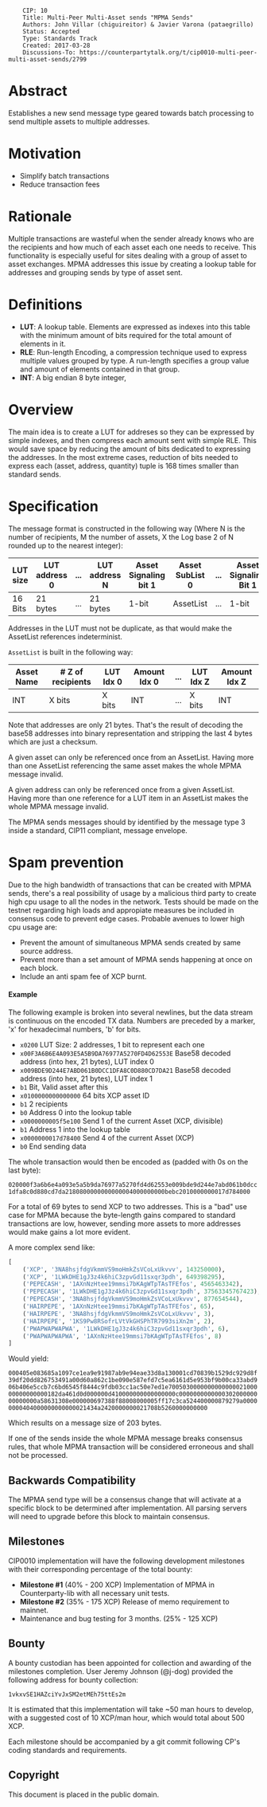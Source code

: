         CIP: 10
        Title: Multi-Peer Multi-Asset sends "MPMA Sends"
        Authors: John Villar (chiguireitor) & Javier Varona (pataegrillo)
        Status: Accepted
        Type: Standards Track
        Created: 2017-03-28
        Discussions-To: https://counterpartytalk.org/t/cip0010-multi-peer-multi-asset-sends/2799

# Abstract

Establishes a new send message type geared towards batch processing to send multiple assets to multiple addresses.

# Motivation

* Simplify batch transactions
* Reduce transaction fees

# Rationale

Multiple transactions are wasteful when the sender already knows who are the recipients and how much of each asset each one needs to receive. This functionality is especially useful for sites dealing with a group of asset to asset exchanges. MPMA addresses this issue by creating a lookup table for addresses and grouping sends by type of asset sent.

# Definitions

 * **LUT**: A lookup table. Elements are expressed as indexes into this table with the minimum amount of bits required for the total amount of elements in it.
 * **RLE**: Run-length Encoding, a compression technique used to express multiple values grouped by type. A run-length specifies a group value and amount of elements contained in that group.
 * **INT**: A big endian 8 byte integer,

# Overview

The main idea is to create a LUT for addreses so they can be expressed by simple indexes, and then compress each amount sent with simple RLE. This would save space by reducing the amount of bits dedicated to expressing the
addresses. In the most extreme cases, reduction of bits needed to express each (asset, address, quantity) tuple is 168 times smaller than standard sends.

# Specification

The message format is constructed in the following way (Where N is the number of recipients, M the number of assets, X the Log base 2 of N rounded up to the nearest integer):

LUT size|LUT address 0|...|LUT address N|Asset Signaling bit 1|Asset SubList 0|...|Asset Signaling Bit 1|Asset Sublist M|Asset Signaling Bit 0|
--------|-------------|---|-------------|---------------------|---------------|---|---------------------|---------------|---------------------|
 16 Bits|   21 bytes  |...|   21 bytes  |         1-bit       |   AssetList   |...|        1-bit        |   AssetList   |        1-bit        |

Addresses in the LUT must not be duplicate, as that would make the AssetList references indeterminist.

`AssetList` is built in the following way:

Asset Name|# Z of recipients|LUT Idx 0|Amount Idx 0|...|LUT Idx Z|Amount Idx Z|
----------|-----------------|---------|------------|---|---------|------------|
   INT    |     X bits      |  X bits |     INT    |...|  X bits |     INT    |

Note that addresses are only 21 bytes. That's the result of decoding the base58 addresses into binary representation and stripping the last 4 bytes which are just a checksum.

A given asset can only be referenced once from an AssetList. Having more than one AssetList referencing the same asset makes the whole MPMA message invalid.

A given address can only be referenced once from a given AssetList. Having more than one reference for a LUT item in an AssetList makes the whole MPMA message invalid.

The MPMA sends messages should by identified by the message type 3 inside a standard, CIP11 compliant, message envelope.

# Spam prevention

Due to the high bandwidth of transactions that can be created with MPMA sends, there's a real possibility of usage by a malicious third party to create high cpu usage to all the nodes in the network. Tests should be made on the testnet regarding high loads and appropiate measures be included in consensus code to prevent edge cases. Probable avenues to lower high cpu usage are:

* Prevent the amount of simultaneous MPMA sends created by same source address.
* Prevent more than a set amount of MPMA sends happening at once on each block.
* Include an anti spam fee of XCP burnt.

#### Example

The following example is broken into several newlines, but the data stream is continuous on the encoded TX data. Numbers are preceded by a marker, 'x' for hexadecimal numbers, 'b' for bits.

 * `x0200` LUT Size: 2 addresses, 1 bit to represent each one
 * `x00F3A6B6E4A093E5A5B9DA76977A5270FD4D62553E` Base58 decoded address (into hex, 21 bytes), LUT index 0
 * `x009BDE9D244E7ABD061B0DCC1DFA8C0D880CD7DA21` Base58 decoded address (into hex, 21 bytes), LUT index 1
 * `b1` Bit, Valid asset after this
 * `x0100000000000000` 64 bits XCP asset ID
 * `b1` 2 recipients
 * `b0` Address 0 into the lookup table
 * `x0000000005f5e100` Send 1 of the current Asset (XCP, divisible)
 * `b1` Address 1 into the lookup table
 * `x0000000017d78400` Send 4 of the current Asset (XCP)
 * `b0` End sending data

The whole transaction would then be encoded as (padded with 0s on the last byte):

`020000f3a6b6e4a093e5a5b9da76977a5270fd4d62553e009bde9d244e7abd061b0dcc1dfa8c0d880cd7da2180800000000000004000000000bebc2010000000017d784000`

For a total of 69 bytes to send XCP to two addresses. This is a "bad" use case for MPMA because the byte-length gains compared to standard transactions are low, however, sending more assets to more addresses would make gains a lot more evident.

A more complex send like:

```python
[
    ('XCP', '3NA8hsjfdgVkmmVS9moHmkZsVCoLxUkvvv', 143250000),
    ('XCP', '1LWkDHE1gJ3z4k6hiC3zpvGd11sxqr3pdh', 649398295),
    ('PEPECASH', '1AXnNzHtee19mmsi7bKAgWTpTAsTFEfos', 4565463342),
    ('PEPECASH', '1LWkDHE1gJ3z4k6hiC3zpvGd11sxqr3pdh', 37563345767423),
    ('PEPECASH', '3NA8hsjfdgVkmmVS9moHmkZsVCoLxUkvvv', 877654544),
    ('HAIRPEPE', '1AXnNzHtee19mmsi7bKAgWTpTAsTFEfos', 65),
    ('HAIRPEPE', '3NA8hsjfdgVkmmVS9moHmkZsVCoLxUkvvv', 3),
    ('HAIRPEPE', '1KS9Pw8RSofrLVtVkGHSPhTR7993siXn2m', 2),
    ('PWAPWAPWAPWA', '1LWkDHE1gJ3z4k6hiC3zpvGd11sxqr3pdh', 6),
    ('PWAPWAPWAPWA', '1AXnNzHtee19mmsi7bKAgWTpTAsTFEfos', 8)
]
```

Would yield:

`000405e083685a1097ce1ea9e91987ab9e94eae33d8a130001cd70839b1529dc929d8f39df20dd826753491a00d60a862c1be090e587efd7c5ea6161d5e953bf9b00ca33abd906b406e5ccb7c6bd6545f8444c9fdb03cc1ac50e7ed1e700503000000000000002100000000000000182da461d0d000000d410000000000000000c000000000000030200000000000000a58631308e000000697388f88008000005ff17c3ca524400000879279a00000000404000000000000021434a2420000000021708b5260000000000`

Which results on a message size of 203 bytes.

If one of the sends inside the whole MPMA message breaks consensus rules, that whole MPMA transaction will be considered erroneous and shall not be processed.

## Backwards Compatibility ##

The MPMA send type will be a consensus change that will activate at a specific block to be determined after implementation. All parsing servers will need to upgrade before this block to maintain consensus.

## Milestones ##

CIP0010 implementation will have the following development milestones with their
corresponding percentage of the total bounty:

 * **Milestone #1** (40% - 200 XCP) Implementation of MPMA in Counterparty-lib with all necessary unit tests.
 * **Milestone #2** (35% - 175 XCP) Release of memo requirement to mainnet.
 * Maintenance and bug testing for 3 months. (25% - 125 XCP)

## Bounty ##

A bounty custodian has been appointed for collection and awarding of the
milestones completion. User Jeremy Johnson (@j-dog) provided the following
address for bounty collection:

    1vkxvSE1HAZciYvJxSM2etMEh75ttEs2m

It is estimated that this implementation will take ~50 man hours to develop,
with a suggested cost of 10 XCP/man hour, which would total about 500 XCP.

Each milestone should be accompanied by a git commit following CP's coding
standards and requirements.

## Copyright ##

This document is placed in the public domain.
